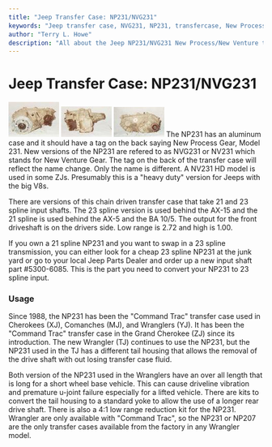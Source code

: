 ```yaml
---
title: "Jeep Transfer Case: NP231/NVG231"
keywords: "Jeep transfer case, NVG231, NP231, transfercase, New Process"
author: "Terry L. Howe"
description: "All about the Jeep NP231/NVG231 New Process/New Venture transfer case."
---
```

# Jeep Transfer Case: NP231/NVG231
[![NP231 front](/xfer/np231fT.jpg)](/xfer/np231f.jpg)
[![NP231 side](/xfer/np231sT.jpg)](/xfer/np231s.jpg)
[![NP231 back](/xfer/np231bT.jpg)](/xfer/np231b.jpg)
The NP231 has an aluminum case and it should have a tag on
the back saying New Process Gear, Model 231.
New versions
of the NP231 are refered to as NVG231 or NV231 which stands
for New Venture Gear.
The tag on the back of the transfer
case will reflect the name change.
Only the name is different.
A NV231 HD model is used in some ZJs.
Presumably this is a
"heavy duty" version for Jeeps with the big V8s.

There are versions of this chain driven
transfer case that take 21 and 23 spline input shafts.
The 23
spline version is used behind the AX-15 and the 21 spline is
used behind the AX-5 and the BA 10/5.
The output for the front
driveshaft is on the drivers side.
Low range is 2.72 and high
is 1.00.

If you own a 21 spline NP231 and you want to swap in a 23 spline
transmission, you can either look for a cheap 23 spline NP231 at
the junk yard or go to your local Jeep Parts Dealer and order up
a new input shaft part #5300-6085.
This is the part you need to
convert your NP231 to 23 spline input.

### Usage
Since 1988, the NP231 has been the "Command Trac" transfer case used
in Cherokees (XJ), Comanches (MJ), and Wranglers (YJ).
It has been
the "Command Trac" transfer case in the Grand Cherokee (ZJ) since its
introduction.
The new Wrangler (TJ) continues to use the NP231, but the
NP231 used in the TJ has a different tail housing that
allows the removal of the drive shaft with out losing transfer
case fluid.

Both version of the NP231 used in the Wranglers have an over all
length that is long for a short wheel base vehicle.
This can cause
driveline vibration and premature u-joint failure especially
for a lifted vehicle.
There are kits to convert the tail housing
to a standard yoke to allow the use of a longer rear drive shaft.
There is also a 4:1 low range reduction kit for the NP231.
Wrangler are only available with "Command Trac", so the NP231 or NP207
are the only transfer cases available from the factory in any Wrangler
model.
